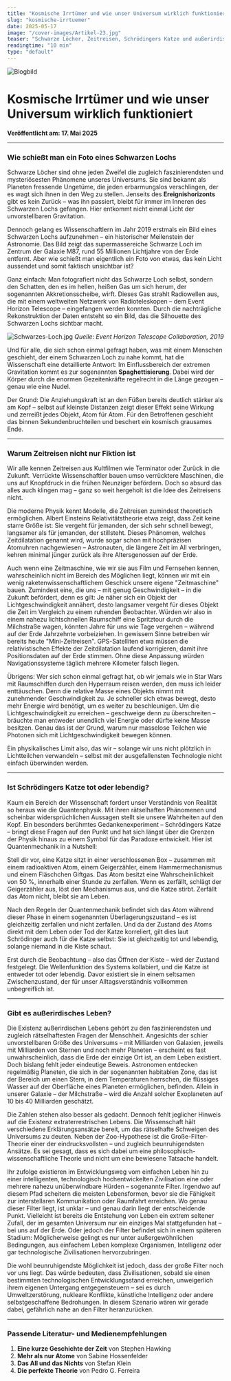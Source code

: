 ```yaml
---
title: "Kosmische Irrtümer und wie unser Universum wirklich funktioniert"
slug: "kosmische-irrtuemer"
date: 2025-05-17
image: "/cover-images/Artikel-23.jpg"
teaser: "Schwarze Löcher, Zeitreisen, Schrödingers Katze und außerirdisches Leben – dieser Artikel räumt mit kosmischen Irrtümern auf und zeigt, was moderne Physik wirklich über das Universum weiß."
readingtime: "10 min"
type: "default"
---
```


![Blogbild](/cover-images/Artikel-23.jpg)

# Kosmische Irrtümer und wie unser Universum wirklich funktioniert

**Veröffentlicht am: 17. Mai 2025**

---

### Wie schießt man ein Foto eines Schwarzen Lochs

Schwarze Löcher sind ohne jeden Zweifel die zugleich faszinierendsten und mysteriösesten Phänomene unseres Universums. Sie sind bekannt als Planeten fressende Ungetüme, die jeden erbarmungslos verschlingen, der es wagt sich ihnen in den Weg zu stellen. Jenseits des **Ereignishorizonts** gibt es kein Zurück – was ihn passiert, bleibt für immer im Inneren des Schwarzen Lochs gefangen. Hier entkommt nicht einmal Licht der unvorstellbaren Gravitation.

Dennoch gelang es Wissenschaftlern im Jahr 2019 erstmals ein Bild eines Schwarzen Lochs aufzunehmen – ein historischer Meilenstein der Astronomie. Das Bild zeigt das supermassereiche Schwarze Loch im Zentrum der Galaxie M87, rund 55 Millionen Lichtjahre von der Erde entfernt. Aber wie schießt man eigentlich ein Foto von etwas, das kein Licht aussendet und somit faktisch unsichtbar ist?

Ganz einfach: Man fotografiert nicht das Schwarze Loch selbst, sondern den Schatten, den es im hellen, heißen Gas um sich herum, der sogenannten Akkretionsscheibe, wirft. Dieses Gas strahlt Radiowellen aus, die mit einem weltweiten Netzwerk von Radioteleskopen – dem Event Horizon Telescope – eingefangen werden konnten. Durch die nachträgliche Rekonstruktion der Daten entsteht so ein Bild, das die Silhouette des Schwarzen Lochs sichtbar macht.

![Schwarzes-Loch.jpg](/images/Schwarzes-Loch.jpg)
*Quelle: Event Horizon Telescope Collaboration, 2019*


Und für alle, die sich schon einmal gefragt haben, was mit einem Menschen geschieht, der einem Schwarzen Loch zu nahe kommt, hat die Wissenschaft eine detaillierte Antwort:
Im Einflussbereich der extremen Gravitation kommt es zur sogenannten **Spaghettisierung**. Dabei wird der Körper durch die enormen Gezeitenkräfte regelrecht in die Länge gezogen – genau wie eine Nudel.

Der Grund: Die Anziehungskraft ist an den Füßen bereits deutlich stärker als am Kopf – selbst auf kleinste Distanzen zeigt dieser Effekt seine Wirkung und zerreißt jedes Objekt, Atom für Atom. Für den Betroffenen geschieht das binnen Sekundenbruchteilen und beschert ein kosmisch grausames Ende.

---

### Warum Zeitreisen nicht nur Fiktion ist

Wir alle kennen Zeitreisen aus Kultfilmen wie Terminator oder Zurück in die Zukunft. Verrückte Wissenschaftler bauen umso verrücktere Maschinen, die uns auf Knopfdruck in die frühen Neunziger befördern. Doch so absurd das alles auch klingen mag – ganz so weit hergeholt ist die Idee des Zeitreisens nicht.

Die moderne Physik kennt Modelle, die Zeitreisen zumindest theoretisch ermöglichen. Albert Einsteins Relativitätstheorie etwa zeigt, dass Zeit keine starre Größe ist: Sie vergeht für jemanden, der sich sehr schnell bewegt, langsamer als für jemanden, der stillsteht. Dieses Phänomen, welches Zeitdilatation genannt wird, wurde sogar schon mit hochpräzisen Atomuhren nachgewiesen – Astronauten, die längere Zeit im All verbringen, kehren minimal jünger zurück als ihre Altersgenossen auf der Erde.

Auch wenn eine Zeitmaschine, wie wir sie aus Film und Fernsehen kennen, wahrscheinlich nicht im Bereich des Möglichen liegt, können wir mit ein wenig raketenwissenschaftlichem Geschick unsere eigene "Zeitmaschine" bauen. Zumindest eine, die uns – mit genug Geschwindigkeit – in die Zukunft befördert, denn es gilt: Je näher sich ein Objekt der Lichtgeschwindigkeit annähert, desto langsamer vergeht für dieses Objekt die Zeit im Vergleich zu einem ruhenden Beobachter. Würden wir also in einem nahezu lichtschnellen Raumschiff eine Spritztour durch die Milchstraße wagen, könnten Jahre für uns wie Tage vergehen – während auf der Erde Jahrzehnte vorbeiziehen. In gewissem Sinne betreiben wir bereits heute "Mini-Zeitreisen". GPS-Satelliten etwa müssen die relativistischen Effekte der Zeitdilatation laufend korrigieren, damit ihre Positionsdaten auf der Erde stimmen. Ohne diese Anpassung würden Navigationssysteme täglich mehrere Kilometer falsch liegen.

Übrigens: Wer sich schon einmal gefragt hat, ob wir jemals wie in Star Wars mit Raumschiffen durch den Hyperraum reisen werden, den muss ich leider enttäuschen. Denn die relative Masse eines Objekts nimmt mit zunehmender Geschwindigkeit zu. Je schneller sich etwas bewegt, desto mehr Energie wird benötigt, um es weiter zu beschleunigen. Um die Lichtgeschwindigkeit zu erreichen – geschweige denn zu überschreiten – bräuchte man entweder unendlich viel Energie oder dürfte keine Masse besitzen. Genau das ist der Grund, warum nur masselose Teilchen wie Photonen sich mit Lichtgeschwindigkeit bewegen können.

Ein physikalisches Limit also, das wir – solange wir uns nicht plötzlich in Lichtteilchen verwandeln – selbst mit der ausgefallensten Technologie nicht einfach überwinden werden.

---

### Ist Schrödingers Katze tot oder lebendig?

Kaum ein Bereich der Wissenschaft fordert unser Verständnis von Realität so heraus wie die Quantenphysik. Mit ihren rätselhaften Phänomenen und scheinbar widersprüchlichen Aussagen stellt sie unsere Wahrheiten auf den Kopf. Ein besonders berühmtes Gedankenexperiment – Schrödingers Katze – bringt diese Fragen auf den Punkt und hat sich längst über die Grenzen der Physik hinaus zu einem Symbol für das Paradoxe entwickelt. Hier ist Quantenmechanik in a Nutshell:

Stell dir vor, eine Katze sitzt in einer verschlossenen Box – zusammen mit einem radioaktiven Atom, einem Geigerzähler, einem Hammermechanismus und einem Fläschchen Giftgas. Das Atom besitzt eine Wahrscheinlichkeit von 50 %, innerhalb einer Stunde zu zerfallen. Wenn es zerfällt, schlägt der Geigerzähler aus, löst den Mechanismus aus, und die Katze stirbt. Zerfällt das Atom nicht, bleibt sie am Leben.

Nach den Regeln der Quantenmechanik befindet sich das Atom während dieser Phase in einem sogenannten Überlagerungszustand – es ist gleichzeitig zerfallen und nicht zerfallen. Und da der Zustand des Atoms direkt mit dem Leben oder Tod der Katze korreliert, gilt dies laut Schrödinger auch für die Katze selbst: Sie ist gleichzeitig tot und lebendig, solange niemand in die Kiste schaut.

Erst durch die Beobachtung – also das Öffnen der Kiste – wird der Zustand festgelegt. Die Wellenfunktion des Systems kollabiert, und die Katze ist entweder tot oder lebendig. Davor existiert sie in einem seltsamen Zwischenzustand, der für unser Alltagsverständnis vollkommen unbegreiflich ist.

---

### Gibt es außerirdisches Leben?

Die Existenz außerirdischen Lebens gehört zu den faszinierendsten und zugleich rätselhaftesten Fragen der Menschheit. Angesichts der schier unvorstellbaren Größe des Universums – mit Milliarden von Galaxien, jeweils mit Milliarden von Sternen und noch mehr Planeten – erscheint es fast unwahrscheinlich, dass die Erde der einzige Ort ist, an dem Leben existiert. Doch bislang fehlt jeder eindeutige Beweis. Astronomen entdecken regelmäßig Planeten, die sich in der sogenannten habitablen Zone, das ist der Bereich um einen Stern, in dem Temperaturen herrschen, die flüssiges Wasser auf der Oberfläche eines Planeten ermöglichen, befinden. Allein in unserer Galaxie – der Milchstraße – wird die Anzahl solcher Exoplaneten auf 10 bis 40 Milliarden geschätzt.

Die Zahlen stehen also besser als gedacht. Dennoch fehlt jeglicher Hinweis auf die Existenz extraterrestrischen Lebens. Die Wissenschaft hält verschiedene Erklärungsansätze bereit, um das rätselhafte Schweigen des Universums zu deuten. Neben der Zoo-Hypothese ist die Große-Filter-Theorie einer der eindrucksvollsten – und zugleich beunruhigendsten Ansätze. Es sei gesagt, dass es sich dabei um eine philosophisch-wissenschaftliche Theorie und nicht um eine bewiesene Tatsache handelt.

Ihr zufolge existieren im Entwicklungsweg vom einfachen Leben hin zu einer intelligenten, technologisch hochentwickelten Zivilisation eine oder mehrere nahezu unüberwindbare Hürden – sogenannte Filter. Irgendwo auf diesem Pfad scheitern die meisten Lebensformen, bevor sie die Fähigkeit zur interstellaren Kommunikation oder Raumfahrt erreichen. Wo genau dieser Filter liegt, ist unklar – und genau darin liegt der entscheidende Punkt. Vielleicht ist bereits die Entstehung von Leben ein extrem seltener Zufall, der im gesamten Universum nur ein einziges Mal stattgefunden hat – bei uns auf der Erde. Oder jedoch der Filter befindet sich in einem späteren Stadium: Möglicherweise gelingt es nur unter außergewöhnlichen Bedingungen, aus einfachem Leben komplexe Organismen, Intelligenz oder gar technologische Zivilisationen hervorzubringen.

Die wohl beunruhigendste Möglichkeit ist jedoch, dass der große Filter noch vor uns liegt. Das würde bedeuten, dass Zivilisationen, sobald sie einen bestimmten technologischen Entwicklungsstand erreichen, unweigerlich ihrem eigenen Untergang entgegensteuern – sei es durch Umweltzerstörung, nukleare Konflikte, künstliche Intelligenz oder andere selbstgeschaffene Bedrohungen. In diesem Szenario wären wir gerade dabei, gefährlich nahe an den Filter heranzurücken.

---

### Passende Literatur- und Medienempfehlungen

1. **Eine kurze Geschichte der Zeit** von Stephen Hawking
2. **Mehr als nur Atome** von Sabine Hossenfelder
3. **Das All und das Nichts** von Stefan Klein
4. **Die perfekte Theorie** von Pedro G. Ferreira